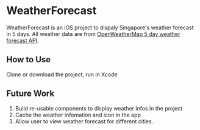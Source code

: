 # WeatherForecast

WeatherForecast is an iOS project to dispaly Singapore's weather forecast in 5 days. 
All weather data are from [OpenWeatherMap 5 day weather forecast API](https://openweathermap.org/forecast5).

## How to Use
Clone or download the project, run in Xcode

## Future Work
1. Build re-usable components to display weather infos in the project
2. Cache the weather infomation and icon in the app
3. Allow user to view weather forecast for different cities. 
